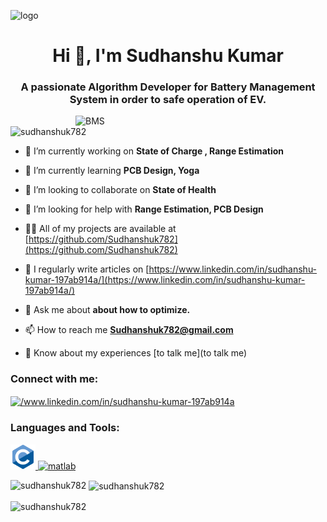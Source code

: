 ![logo](https://imgs.search.brave.com/Xss9uF_dUthCmcuFkFhqneBedd6bQeEnCC6OffwbNV0/rs:fit:500:0:0:0/g:ce/aHR0cHM6Ly93d3cu/bWF0aHdvcmtzLmNv/bS9oZWxwL2V4YW1w/bGVzL3NpbXNjYXBl/YmF0dGVyeS93aW42/NC9BZGROb25JbnRy/dXNpdmVGYXVsdHNU/b0JhdHRlcnlNb2Rl/bHNFeGFtcGxlXzAx/LnBuZw)
<h1 align="center">Hi 👋, I'm Sudhanshu Kumar</h1>
<h3 align="center">A passionate Algorithm Developer for Battery Management System in order to safe operation of EV.</h3>
<img align="right" alt="BMS" width="400" src="https://tenor.com/view/loading-battery-charge-full-charging-gif-17067866" >
<p align="left"> <img src="https://komarev.com/ghpvc/?username=sudhanshuk782&label=Profile%20views&color=0e75b6&style=flat" alt="sudhanshuk782" /> </p>

- 🔭 I’m currently working on **State of Charge , Range Estimation**

- 🌱 I’m currently learning **PCB Design, Yoga**

- 👯 I’m looking to collaborate on **State of Health**

- 🤝 I’m looking for help with **Range Estimation, PCB Design**

- 👨‍💻 All of my projects are available at [https://github.com/Sudhanshuk782](https://github.com/Sudhanshuk782)

- 📝 I regularly write articles on [https://www.linkedin.com/in/sudhanshu-kumar-197ab914a/](https://www.linkedin.com/in/sudhanshu-kumar-197ab914a/)

- 💬 Ask me about **about how to optimize.**

- 📫 How to reach me **Sudhanshuk782@gmail.com**

- 📄 Know about my experiences [to talk me](to talk me)

<h3 align="left">Connect with me:</h3>
<p align="left">
<a href="https://linkedin.com/in//www.linkedin.com/in/sudhanshu-kumar-197ab914a" target="blank"><img align="center" src="https://raw.githubusercontent.com/rahuldkjain/github-profile-readme-generator/master/src/images/icons/Social/linked-in-alt.svg" alt="/www.linkedin.com/in/sudhanshu-kumar-197ab914a" height="30" width="40" /></a>
</p>

<h3 align="left">Languages and Tools:</h3>
<p align="left"> <a href="https://www.cprogramming.com/" target="_blank" rel="noreferrer"> <img src="https://raw.githubusercontent.com/devicons/devicon/master/icons/c/c-original.svg" alt="c" width="40" height="40"/> </a> <a href="https://www.mathworks.com/" target="_blank" rel="noreferrer"> <img src="https://upload.wikimedia.org/wikipedia/commons/2/21/Matlab_Logo.png" alt="matlab" width="40" height="40"/> </a> </p>

<p><img align="left" src="https://github-readme-stats.vercel.app/api/top-langs?username=sudhanshuk782&show_icons=true&locale=en&layout=compact" alt="sudhanshuk782" /></p>

<p>&nbsp;<img align="center" src="https://github-readme-stats.vercel.app/api?username=sudhanshuk782&show_icons=true&locale=en" alt="sudhanshuk782" /></p>

<p><img align="center" src="https://github-readme-streak-stats.herokuapp.com/?user=sudhanshuk782&" alt="sudhanshuk782" /></p>
